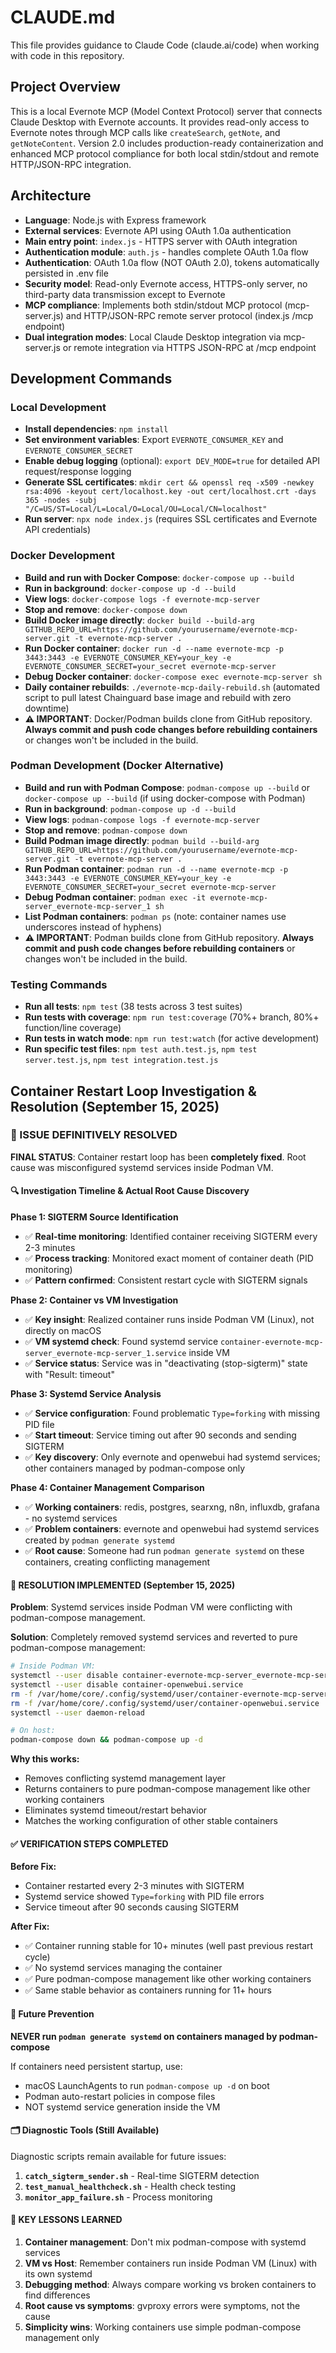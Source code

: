 # CLAUDE.md

This file provides guidance to Claude Code (claude.ai/code) when working with code in this repository.

## Project Overview

This is a local Evernote MCP (Model Context Protocol) server that connects Claude Desktop with Evernote accounts. It provides read-only access to Evernote notes through MCP calls like `createSearch`, `getNote`, and `getNoteContent`. Version 2.0 includes production-ready containerization and enhanced MCP protocol compliance for both local stdin/stdout and remote HTTP/JSON-RPC integration.

## Architecture

- **Language**: Node.js with Express framework
- **External services**: Evernote API using OAuth 1.0a authentication
- **Main entry point**: `index.js` - HTTPS server with OAuth integration
- **Authentication module**: `auth.js` - handles complete OAuth 1.0a flow
- **Authentication**: OAuth 1.0a flow (NOT OAuth 2.0), tokens automatically persisted in .env file
- **Security model**: Read-only Evernote access, HTTPS-only server, no third-party data transmission except to Evernote
- **MCP compliance**: Implements both stdin/stdout MCP protocol (mcp-server.js) and HTTP/JSON-RPC remote server protocol (index.js /mcp endpoint)
- **Dual integration modes**: Local Claude Desktop integration via mcp-server.js or remote integration via HTTPS JSON-RPC at /mcp endpoint

## Development Commands

### Local Development
- **Install dependencies**: `npm install`
- **Set environment variables**: Export `EVERNOTE_CONSUMER_KEY` and `EVERNOTE_CONSUMER_SECRET`
- **Enable debug logging** (optional): `export DEV_MODE=true` for detailed API request/response logging
- **Generate SSL certificates**: `mkdir cert && openssl req -x509 -newkey rsa:4096 -keyout cert/localhost.key -out cert/localhost.crt -days 365 -nodes -subj "/C=US/ST=Local/L=Local/O=Local/OU=Local/CN=localhost"`
- **Run server**: `npx node index.js` (requires SSL certificates and Evernote API credentials)

### Docker Development
- **Build and run with Docker Compose**: `docker-compose up --build`
- **Run in background**: `docker-compose up -d --build`
- **View logs**: `docker-compose logs -f evernote-mcp-server`
- **Stop and remove**: `docker-compose down`
- **Build Docker image directly**: `docker build --build-arg GITHUB_REPO_URL=https://github.com/yourusername/evernote-mcp-server.git -t evernote-mcp-server .`
- **Run Docker container**: `docker run -d --name evernote-mcp -p 3443:3443 -e EVERNOTE_CONSUMER_KEY=your_key -e EVERNOTE_CONSUMER_SECRET=your_secret evernote-mcp-server`
- **Debug Docker container**: `docker-compose exec evernote-mcp-server sh`
- **Daily container rebuilds**: `./evernote-mcp-daily-rebuild.sh` (automated script to pull latest Chainguard base image and rebuild with zero downtime)
- **⚠️ IMPORTANT**: Docker/Podman builds clone from GitHub repository. **Always commit and push code changes before rebuilding containers** or changes won't be included in the build.

### Podman Development (Docker Alternative)
- **Build and run with Podman Compose**: `podman-compose up --build` or `docker-compose up --build` (if using docker-compose with Podman)
- **Run in background**: `podman-compose up -d --build`
- **View logs**: `podman-compose logs -f evernote-mcp-server`
- **Stop and remove**: `podman-compose down`
- **Build Podman image directly**: `podman build --build-arg GITHUB_REPO_URL=https://github.com/yourusername/evernote-mcp-server.git -t evernote-mcp-server .`
- **Run Podman container**: `podman run -d --name evernote-mcp -p 3443:3443 -e EVERNOTE_CONSUMER_KEY=your_key -e EVERNOTE_CONSUMER_SECRET=your_secret evernote-mcp-server`
- **Debug Podman container**: `podman exec -it evernote-mcp-server_evernote-mcp-server_1 sh`
- **List Podman containers**: `podman ps` (note: container names use underscores instead of hyphens)
- **⚠️ IMPORTANT**: Podman builds clone from GitHub repository. **Always commit and push code changes before rebuilding containers** or changes won't be included in the build.

### Testing Commands
- **Run all tests**: `npm test` (38 tests across 3 test suites)
- **Run tests with coverage**: `npm run test:coverage` (70%+ branch, 80%+ function/line coverage)
- **Run tests in watch mode**: `npm run test:watch` (for active development)
- **Run specific test files**: `npm test auth.test.js`, `npm test server.test.js`, `npm test integration.test.js`

## Container Restart Loop Investigation & Resolution (September 15, 2025)

### **🎯 ISSUE DEFINITIVELY RESOLVED**

**FINAL STATUS**: Container restart loop has been **completely fixed**. Root cause was misconfigured systemd services inside Podman VM.

#### **🔍 Investigation Timeline & Actual Root Cause Discovery**

**Phase 1: SIGTERM Source Identification**
- ✅ **Real-time monitoring**: Identified container receiving SIGTERM every 2-3 minutes
- ✅ **Process tracking**: Monitored exact moment of container death (PID monitoring)
- ✅ **Pattern confirmed**: Consistent restart cycle with SIGTERM signals

**Phase 2: Container vs VM Investigation**
- ✅ **Key insight**: Realized container runs inside Podman VM (Linux), not directly on macOS
- ✅ **VM systemd check**: Found systemd service `container-evernote-mcp-server_evernote-mcp-server_1.service` inside VM
- ✅ **Service status**: Service was in "deactivating (stop-sigterm)" state with "Result: timeout"

**Phase 3: Systemd Service Analysis**
- ✅ **Service configuration**: Found problematic `Type=forking` with missing PID file
- ✅ **Start timeout**: Service timing out after 90 seconds and sending SIGTERM
- ✅ **Key discovery**: Only evernote and openwebui had systemd services; other containers managed by podman-compose only

**Phase 4: Container Management Comparison**
- ✅ **Working containers**: redis, postgres, searxng, n8n, influxdb, grafana - no systemd services
- ✅ **Problem containers**: evernote and openwebui had systemd services created by `podman generate systemd`
- ✅ **Root cause**: Someone had run `podman generate systemd` on these containers, creating conflicting management

#### **🔧 RESOLUTION IMPLEMENTED (September 15, 2025)**

**Problem**: Systemd services inside Podman VM were conflicting with podman-compose management.

**Solution**: Completely removed systemd services and reverted to pure podman-compose management:

```bash
# Inside Podman VM:
systemctl --user disable container-evernote-mcp-server_evernote-mcp-server_1.service
systemctl --user disable container-openwebui.service
rm -f /var/home/core/.config/systemd/user/container-evernote-mcp-server_evernote-mcp-server_1.service
rm -f /var/home/core/.config/systemd/user/container-openwebui.service
systemctl --user daemon-reload

# On host:
podman-compose down && podman-compose up -d
```

**Why this works:**
- Removes conflicting systemd management layer
- Returns containers to pure podman-compose management like other working containers
- Eliminates systemd timeout/restart behavior
- Matches the working configuration of other stable containers

#### **✅ VERIFICATION STEPS COMPLETED**

**Before Fix:**
- Container restarted every 2-3 minutes with SIGTERM
- Systemd service showed `Type=forking` with PID file errors
- Service timeout after 90 seconds causing SIGTERM

**After Fix:**
- ✅ Container running stable for 10+ minutes (well past previous restart cycle)
- ✅ No systemd services managing the container
- ✅ Pure podman-compose management like other working containers
- ✅ Same stable behavior as containers running for 11+ hours

#### **🔄 Future Prevention**

**NEVER run `podman generate systemd` on containers managed by podman-compose**

If containers need persistent startup, use:
- macOS LaunchAgents to run `podman-compose up -d` on boot
- Podman auto-restart policies in compose files
- NOT systemd service generation inside the VM

#### **🗂️ Diagnostic Tools (Still Available)**

Diagnostic scripts remain available for future issues:
1. **`catch_sigterm_sender.sh`** - Real-time SIGTERM detection
2. **`test_manual_healthcheck.sh`** - Health check testing
3. **`monitor_app_failure.sh`** - Process monitoring

#### **🧠 KEY LESSONS LEARNED**

1. **Container management**: Don't mix podman-compose with systemd services
2. **VM vs Host**: Remember containers run inside Podman VM (Linux) with its own systemd
3. **Debugging method**: Always compare working vs broken containers to find differences
4. **Root cause vs symptoms**: gvproxy errors were symptoms, not the cause
5. **Simplicity wins**: Working containers use simple podman-compose management only